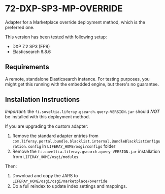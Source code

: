 # 72-DXP-SP3-MP-OVERRIDE

Adapter for a Marketplace override deployment method, which is the preferred one.

This version has been tested with following setup:

* DXP 7.2 SP3 (FP8)
* Elasticsearch 6.8.6

## Requirements

A remote, standalone Elasticsearch instance. For testing purposes, you might get this running with the embedded engine, but there's no guarantee.

## Installation Instructions

*Important*: the `fi.soveltia.liferay.gsearch.query-VERSION.jar` should *NOT* be installed with this deployment method.

If you are upgrading the custom adapter:

1. Remove the standard adapter entries from `com.liferay.portal.bundle.blacklist.internal.BundleBlacklistConfiguration.config` in `LIFERAY_HOME/osgi/configs` folder
1. Remove the `fi.soveltia.liferay.gsearch.query-VERSION.jar` installation from `LIFERAY_HOME/osgi/modules`

Then:

1. Download and copy the JARS to `LIFERAY_HOME/osgi/osgi/marketplace/override`
1. Do a full reindex to update index settings and mappings.

